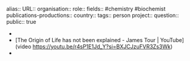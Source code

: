 alias::
URL::
organisation::
role::
fields:: #chemistry #biochemist 
publications-productions:: 
country::
tags:: person
project::
question::
public:: true

-
- [The Origin of Life has not been explained - James Tour | YouTube](video https://youtu.be/r4sP1E1Jd_Y?si=BXJCJzuFVR3Zs3Wk)
-